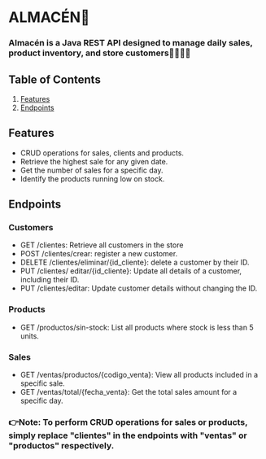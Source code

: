 # ALMACÉN🧃

### Almacén is a Java REST API designed to manage daily sales, product inventory, and store customers👨‍👩‍👧‍👦

## Table of Contents
1. [Features](#features)
2. [Endpoints](#endpoints)

## Features

- CRUD operations for sales, clients and products.
- Retrieve the highest sale for any given date.
- Get the number of sales for a specific day.
- Identify the products running low on stock.

## Endpoints
### Customers
- GET /clientes: Retrieve all customers in the store
- POST /clientes/crear: register a new customer.
- DELETE /clientes/eliminar/{id_cliente}: delete a customer by their ID.
- PUT /clientes/ editar/{id_cliente}: Update all details of a customer, including their ID.
- PUT /clientes/editar: Update customer details without changing the ID.
### Products
- GET /productos/sin-stock: List all products where stock is less than 5 units.
### Sales
- GET /ventas/productos/{codigo_venta}: View all products included in a specific sale.
- GET /ventas/total/{fecha_venta}: Get the total sales amount for a specific day. 
### 👉Note: To perform CRUD operations for sales or products, simply replace "clientes" in the endpoints with "ventas" or "productos" respectively.
